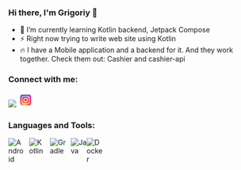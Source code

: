 ### Hi there, I'm Grigoriy 👋

- 🌱 I’m currently learning Kotlin backend, Jetpack Compose
- ⚡ Right now trying to write web site using Kotlin
- 🔥 I have a Mobile application and a backend for it. And they work together. Check them out: Cashier and cashier-api

### Connect with me:
<a href="https://www.linkedin.com/in/grigoriy-mikhalchuk-v/"><img height="30" src="https://cdn.jsdelivr.net/gh/devicons/devicon/icons/linkedin/linkedin-original.svg"></a>
<a href="https://www.instagram.com/grigoriymikhalchuk/"><img height="30" src="https://github.com/Grigoriym/GrigoriyM/blob/main/icon/instagram.png"></a>

### Languages and Tools:

<img align="left" alt="Android" width="32px" src="https://cdn.jsdelivr.net/gh/devicons/devicon/icons/android/android-plain-wordmark.svg" style="padding-right:10px;" />
<img align="left" alt="Kotlin" width="32px" src="https://cdn.jsdelivr.net/gh/devicons/devicon/icons/kotlin/kotlin-original.svg" style="padding-right:10px;"/>
<img align="left" alt="Gradle" width="32px" src="https://cdn.jsdelivr.net/gh/devicons/devicon/icons/gradle/gradle-plain.svg" style="padding-right:10px;"/>
<img align="left" alt="Java" width="32px" src="https://cdn.jsdelivr.net/gh/devicons/devicon/icons/java/java-original-wordmark.svg"/>
<img align="left" alt="Docker" width="32px" src="https://cdn.jsdelivr.net/gh/devicons/devicon/icons/docker/docker-original.svg"/>
